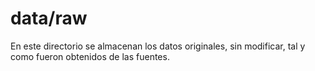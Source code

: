 # data/raw

En este directorio se almacenan los datos originales, sin modificar, tal y como fueron obtenidos de las fuentes.
